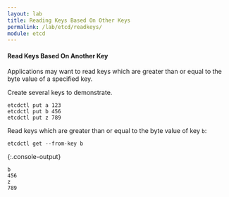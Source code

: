 ```yaml
---
layout: lab
title: Reading Keys Based On Other Keys
permalink: /lab/etcd/readkeys/
module: etcd
---
```


#### Read Keys Based On Another Key

Applications may want to read keys which are greater than or equal to the byte
value of a specified key.

Create several keys to demonstrate.

```
etcdctl put a 123
etcdctl put b 456
etcdctl put z 789
```

Read keys which are greater than or equal to the byte value of key `b`:

```
etcdctl get --from-key b
```

{:.console-output}
```
b
456
z
789
```